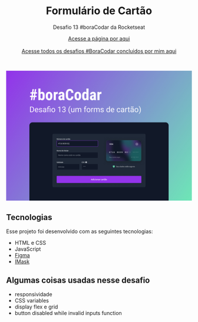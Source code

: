 <h1 align="center">Formulário de Cartão</h1>

<p align="center">Desafio 13 #boraCodar da Rocketseat</p>

<p align="center">
    <a href="https://lucasregisdemoraes.github.io/boracodar/challenges/formulario-de-cartao">Acesse a página por aqui</a>
    <br>
    <br>
    <a href="https://lucasregisdemoraes.github.io/boracodar">Acesse todos os desafios #BoraCodar concluidos por mim aqui</a>
</p>

<br>

<p align="center">
    <img src="../../previews/formulario-de-cartao.jpg">
</p>


## Tecnologias

Esse projeto foi desenvolvido com as seguintes tecnologias:

- HTML e CSS
- JavaScript
- [Figma](https://www.figma.com)
- [IMask](https://imask.js.org/)

## Algumas coisas usadas nesse desafio

- responsividade
- CSS variables
- display flex e grid
- button disabled while invalid inputs function